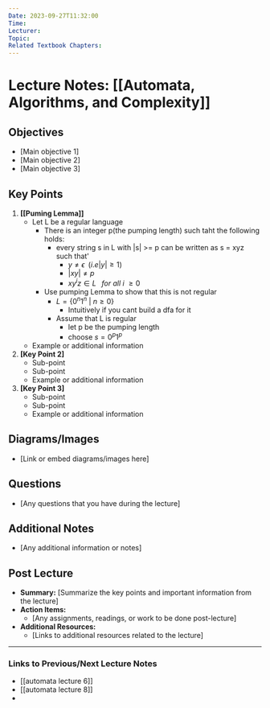 ```yaml
---
Date: 2023-09-27T11:32:00
Time: 
Lecturer: 
Topic: 
Related Textbook Chapters:
---
```



# Lecture Notes: [[Automata, Algorithms, and Complexity]]


## Objectives
- [Main objective 1]
- [Main objective 2]
- [Main objective 3]

## Key Points
1. **[[Puming Lemma]]**
   - Let L be a regular language
	   - There is an integer p(the pumping length) such taht the following holds:
		   - every string s in L with |s| >= p can be written as s = xyz such that'
			   - $y \neq \epsilon \;\; (i.e |y| \geq 1)$
			   - $|xy| \neq p$
			   - $xy^{i}z \in L\:\;\; for\: all\: i \:\geq 0$
	   - Use pumping Lemma to show that this is not regular
		   - $L= \{0^{n}1^{n}\: | \: n \geq 0\}$
			   - Intuitively if you cant build a dfa for it
		   - Assume that L is regular
			   - let p be the pumping length
			   - choose $s = 0^{p}1^{p}$
   - Example or additional information
2. **[Key Point 2]**
   - Sub-point
   - Sub-point
   - Example or additional information
3. **[Key Point 3]**
   - Sub-point
   - Sub-point
   - Example or additional information

## Diagrams/Images
- [Link or embed diagrams/images here]

## Questions
- [Any questions that you have during the lecture]

## Additional Notes
- [Any additional information or notes]

## Post Lecture
- **Summary:** [Summarize the key points and important information from the lecture]
- **Action Items:** 
  - [Any assignments, readings, or work to be done post-lecture]
- **Additional Resources:**
  - [Links to additional resources related to the lecture]

---

### Links to Previous/Next Lecture Notes
- [[automata lecture 6]]
- [[automata lecture 8]]
- 

